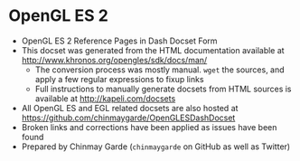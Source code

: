 OpenGL ES 2
=======================

* OpenGL ES 2 Reference Pages in Dash Docset Form
* This docset was generated from the HTML documentation available at http://www.khronos.org/opengles/sdk/docs/man/
  * The conversion process was mostly manual. `wget` the sources, and apply a few regular expressions to fixup links
  * Full instructions to manually generate docsets from HTML sources is available at http://kapeli.com/docsets
* All OpenGL ES and EGL related docsets are also hosted at https://github.com/chinmaygarde/OpenGLESDashDocset
* Broken links and corrections have been applied as issues have been found
* Prepared by Chinmay Garde (`chinmaygarde` on GitHub as well as Twitter)
